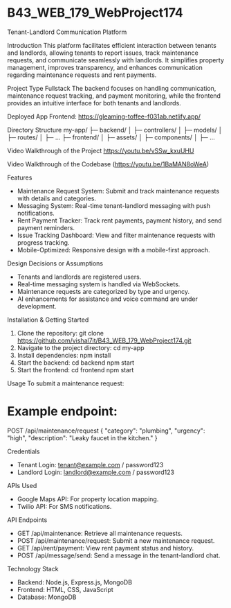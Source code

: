 # B43_WEB_179_WebProject174
Tenant-Landlord Communication Platform

Introduction
This platform facilitates efficient interaction between tenants and landlords, allowing tenants to report issues, track maintenance requests, and communicate seamlessly with landlords. It simplifies property management, improves transparency, and enhances communication regarding maintenance requests and rent payments.

Project Type
Fullstack
The backend focuses on handling communication, maintenance request tracking, and payment monitoring, while the frontend provides an intuitive interface for both tenants and landlords.

Deployed App
Frontend: https://gleaming-toffee-f031ab.netlify.app/


Directory Structure
my-app/
├─ backend/
│  ├─ controllers/
│  ├─ models/
│  ├─ routes/
│  ├─ ...
├─ frontend/
│  ├─ assets/
│  ├─ components/
│  ├─ ...

Video Walkthrough of the Project
https://youtu.be/vSSw_kxuUHU

Video Walkthrough of the Codebase
(https://youtu.be/1BaMAN8oWeA)

Features
- Maintenance Request System: Submit and track maintenance requests with details and categories.
- Messaging System: Real-time tenant-landlord messaging with push notifications.
- Rent Payment Tracker: Track rent payments, payment history, and send payment reminders.
- Issue Tracking Dashboard: View and filter maintenance requests with progress tracking.
- Mobile-Optimized: Responsive design with a mobile-first approach.

Design Decisions or Assumptions
- Tenants and landlords are registered users.
- Real-time messaging system is handled via WebSockets.
- Maintenance requests are categorized by type and urgency.
- AI enhancements for assistance and voice command are under development.

Installation & Getting Started
1. Clone the repository:
    git clone https://github.com/vishal7it/B43_WEB_179_WebProject174.git
2. Navigate to the project directory:
    cd my-app
3. Install dependencies:
    npm install
4. Start the backend:
    cd backend
    npm start
5. Start the frontend:
    cd frontend
    npm start

Usage
To submit a maintenance request:
# Example endpoint:
POST /api/maintenance/request
{
  "category": "plumbing",
  "urgency": "high",
  "description": "Leaky faucet in the kitchen."
}

Credentials
- Tenant Login: tenant@example.com / password123
- Landlord Login: landlord@example.com / password123

APIs Used
- Google Maps API: For property location mapping.
- Twilio API: For SMS notifications.

API Endpoints
- GET /api/maintenance: Retrieve all maintenance requests.
- POST /api/maintenance/request: Submit a new maintenance request.
- GET /api/rent/payment: View rent payment status and history.
- POST /api/message/send: Send a message in the tenant-landlord chat.

Technology Stack
- Backend: Node.js, Express.js, MongoDB
- Frontend: HTML, CSS, JavaScript
- Database: MongoDB
